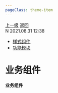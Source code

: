 ```yaml
---
pageClass: theme-item
---
```

<div class="extend-header">
    <div class="info">
        <div class="record">
            <a class="back" href="./">上一级</a>
            <a class="back" href="./">返回</a>
        </div>        
        <div class="mini">
            <span>N 2021.08.31 12:38</span>
        </div>
    </div>
    <div class="content"><div class="custom-block children"><ul><li><a href="/frontend/layerBusiness/systemBusiness/componentBusiness/ui">样式组件</a></li><li><a href="/frontend/layerBusiness/systemBusiness/componentBusiness/moduleFunction">功能模块</a></li></ul></div></div>
</div>
<div class="content-header">
<h1>业务组件</h1><strong>业务组件</strong>
</div>
<div class="static-content">


</div>
